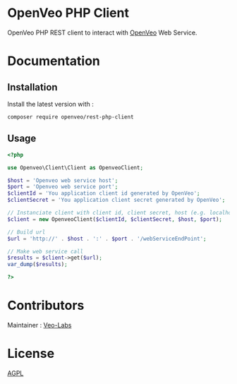 # OpenVeo PHP Client

OpenVeo PHP REST client to interact with [OpenVeo](https://github.com/veo-labs/openveo-core) Web Service.

# Documentation

## Installation

Install the latest version with :

    composer require openveo/rest-php-client

## Usage

```php
<?php

use Openveo\Client\Client as OpenveoClient;

$host = 'Openveo web service host';
$port = 'Openveo web service port';
$clientId = 'You application client id generated by OpenVeo';
$clientSecret = 'You application client secret generated by OpenVeo';

// Instanciate client with client id, client secret, host (e.g. localhost) and port (e.g. 3001)
$client = new OpenveoClient($clientId, $clientSecret, $host, $port);

// Build url
$url = 'http://' . $host . ':' . $port . '/webServiceEndPoint';

// Make web service call
$results = $client->get($url);
var_dump($results);

?>
```

# Contributors

Maintainer : [Veo-Labs](http://www.veo-labs.com/)

# License

[AGPL](http://www.gnu.org/licenses/agpl-3.0.en.html)